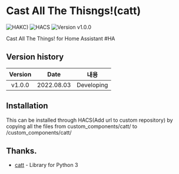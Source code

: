 # Cast All The Thisngs!(catt)
![HAKC)][hakc-shield]
![HACS][hacs-shield]
![Version v1.0.0][version-shield]

Cast All The Things! for Home Assistant #HA

## Version history
| Version | Date        | 내용              |
| :-----: | :---------: | ----------------------- |
| v1.0.0  | 2022.08.03  | Developing  |


## Installation
This can be installed through HACS(Add url to custom repository) by copying all the files from custom_components/catt/ to <config directory>/custom_components/catt/

## Thanks.
- [catt](https://github.com/skorokithakis/catt) - Library for Python 3

[version-shield]: https://img.shields.io/badge/version-1.0.0-orange.svg
[hakc-shield]: https://img.shields.io/badge/HAKC-Enjoy-blue.svg
[hacs-shield]: https://img.shields.io/badge/HACS-Custom-red.svg
